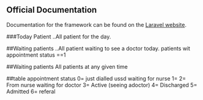 
## Official Documentation

Documentation for the framework can be found on the [Laravel website](http://laravel.com/docs).

###Today Patient
..All patient for the day.

##Waiting patients
..All patient waiting to see a doctor  today.
patients  wit appointment status ==1

##Waiting patients
All patients at any given time

##table appointment status
0= just dialled ussd waiting for nurse
1=
2= From nurse waiting for doctor
3= Active (seeing adoctor)
4= Discharged
5= Admitted
6= referal
